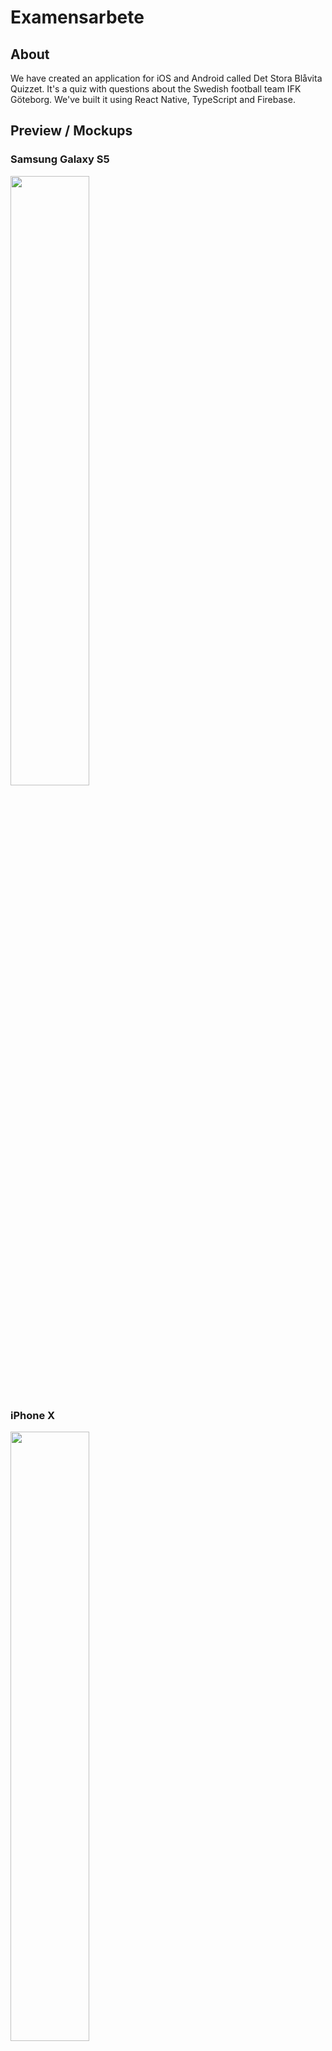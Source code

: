# Examensarbete

## About

We have created an application for iOS and Android called Det Stora Blåvita Quizzet.
It's a quiz with questions about the Swedish football team IFK Göteborg.
We've built it using React Native, TypeScript and Firebase.

## Preview / Mockups

### Samsung Galaxy S5
<img width="50%" src="https://i.imgur.com/KtwH4RH.png">

### iPhone X
<img width="50%" src="https://i.imgur.com/3QOL1MR.png">

### iPad Air 2
<img width="" src="https://i.imgur.com/B9NlIYD.png">

## Authors
- [Viktor Sjöblom](https://twitter.com/ViktorSjoblom)
- [Andreas Lindberg](https://twitter.com/oaflindberg)
